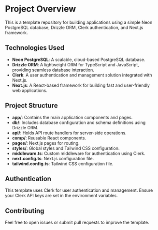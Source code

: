 # Project Overview

This is a template repository for building applications using a simple Neon PostgreSQL database, Drizzle ORM, Clerk authentication, and Next.js framework.

## Technologies Used

- **Neon PostgreSQL**: A scalable, cloud-based PostgreSQL database.
- **Drizzle ORM**: A lightweight ORM for TypeScript and JavaScript, providing seamless database interaction.
- **Clerk**: A user authentication and management solution integrated with Next.js.
- **Next.js**: A React-based framework for building fast and user-friendly web applications.

## Project Structure

- **app/**: Contains the main application components and pages.
- **db/**: Includes database configuration and schema definitions using Drizzle ORM.
- **api/**: Holds API route handlers for server-side operations.
- **comp/**: Reusable React components.
- **pages/**: Next.js pages for routing.
- **styles/**: Global styles and Tailwind CSS configuration.
- **middleware.ts**: Custom middleware for authentication using Clerk.
- **next.config.ts**: Next.js configuration file.
- **tailwind.config.ts**: Tailwind CSS configuration file.

## Authentication

This template uses Clerk for user authentication and management. Ensure your Clerk API keys are set in the environment variables.

## Contributing

Feel free to open issues or submit pull requests to improve the template.